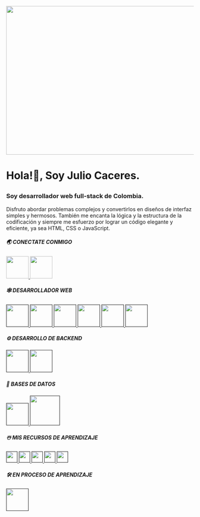 
<a href="url"><img src="https://enclaveinformatico.com/wp-content/uploads/2020/05/Portada.jpeg" height="400" width="1020px" max-width="100%" ></a>
# <p><b>Hola!👋, Soy Julio Caceres.</b></p>
### <p><b>Soy desarrollador web full-stack de Colombia.</b></p>
Disfruto abordar problemas complejos y convertirlos en diseños de interfaz simples y hermosos. También me encanta la lógica y la estructura de la codificación y siempre me esfuerzo por lograr un código elegante y eficiente, ya sea HTML, CSS o JavaScript.

##### 🌏 CONECTATE CONMIGO
<a href="https://www.instagram.com/juliocaceres___/">
<img src="https://user-images.githubusercontent.com/66482069/168952084-cc641a96-4bec-40c6-9bcc-7b4ac2ee8630.png" height="60px"  >
</a>
<a href="https://www.linkedin.com/in/julio-cesar-roma%C3%B1a-caceres-2040aa19a/">
<img src="https://user-images.githubusercontent.com/66482069/168952339-f01ffb1b-897e-4103-8688-43fc29fa90d7.png" height="60px"  >
</a>

##### 🕸️ DESARROLLADOR WEB
<a href="">
<img src="https://user-images.githubusercontent.com/66482069/169156882-5cded18a-532e-4a4d-ab45-72a59810bd74.png" height="60px"  >
</a>
<a href="">
<img src="https://user-images.githubusercontent.com/66482069/169158091-4346ba16-d866-47c0-afcc-21ad6e13f272.png" height="60px"  >
</a>
<a href="">
<img src="https://user-images.githubusercontent.com/66482069/169156189-da5b7d2a-1fb2-4925-8328-9d505b49272b.png" height="60px"  >
</a>
<a href="">
<img src="https://user-images.githubusercontent.com/66482069/169158467-356cd201-ff26-49e1-ab1b-dd813e82ce5b.png" height="60px"  >
</a>
<a href="">
<img src="https://user-images.githubusercontent.com/66482069/169159163-b1b4afd6-6e77-4864-a764-1f15a122031c.png" height="60px"  >
</a>
<a href="">
<img src="https://www.arsys.es/blog/file/uploads/2020/04/01-vuejs.jpg" height="60px"  >
</a>

##### ⚙️ DESARROLLO DE BACKEND
<a href="">
<img src="https://user-images.githubusercontent.com/66482069/169159284-07772f32-d8a2-4157-9cdd-44737f2b20ea.png" height="60px"  >
</a>
<a href="">
<img src="https://user-images.githubusercontent.com/66482069/169185105-0259c720-3216-4af8-9908-df7f5c9214c9.png" height="60px"  >
</a>

##### 📅 BASES DE DATOS
<a href="">
<img src="https://user-images.githubusercontent.com/66482069/169185752-37b6c897-9145-42cb-ba93-b31eeb97b1b4.png" height="60px"  >
</a>
<a href="">
<img src="https://www.simplilearn.com/ice9/free_resources_article_thumb/difference_between_sql_and_mysql.jpg" height="80px"  >
</a>



##### ☃️ MIS RECURSOS DE APRENDIZAJE
<a href="">
<img src="https://user-images.githubusercontent.com/66482069/169186312-c806ad09-6e09-4024-963c-9cb8bf1ed963.png" height="30px"  >
</a>
<a href="">
<img src="https://user-images.githubusercontent.com/66482069/169186427-87ced389-1008-4eb0-b546-01dbb4b2b325.png" height="30px"  >
</a>
<a href="">
<img src="https://user-images.githubusercontent.com/66482069/169186505-0369fa7f-0de1-4cbc-b9e9-651e4fbf7015.png" height="30px"  >
</a>
<a href="">
<img src="https://user-images.githubusercontent.com/66482069/169186574-7596b10f-d037-4311-b9a7-152ea3e79f52.png" height="30px"  >
</a>
<a href="">
<img src="https://www.simplilearn.com/ice9/free_resources_article_thumb/difference_between_sql_and_mysql.jpg" height="30px"  >
</a>


##### 🛠 EN PROCESO DE APRENDIZAJE
<a href="">
<img src="https://www.vectorlogo.zone/logos/nestjs/nestjs-ar21.png" height="60px"  >
</a>




